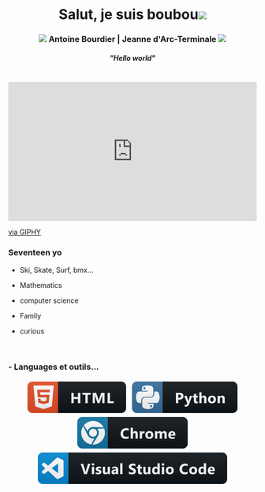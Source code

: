 <div align="center">
    <h1>Salut, je suis boubou<img src="https://media.giphy.com/media/hvRJCLFzcasrR4ia7z/giphy.gif" width="25px"> </h1> 
 </div>

 <div align="center">
 <h3><img src="https://media.giphy.com/media/WUlplcMpOCEmTGBtBW/giphy.gif" width="30"> Antoine Bourdier | Jeanne d'Arc-Terminale <img src="https://media.giphy.com/media/WUlplcMpOCEmTGBtBW/giphy.gif" width="30"></h3>
 </div>
 
  <h5 align="center">
    <i>"Hello world"</i>
   </h5>
  
  
 <br />
 <div style="width:100%;height:0;padding-bottom:56%;position:relative;"><iframe src="https://giphy.com/embed/RbDKaczqWovIugyJmW" width="100%" height="100%" style="position:absolute" frameBorder="0" class="giphy-embed" allowFullScreen></iframe></div><p><a href="https://giphy.com/gifs/looneytunesworldofmayhem-world-of-mayhem-looney-tunes-ltwom-RbDKaczqWovIugyJmW">via GIPHY</a></p>
 <p align="center">
   <h3> Seventeen yo</h3>
 </p>
 
  - Ski, Skate, Surf, bmx...
  
  - Mathematics 
    
  - computer science
 
  - Family
  
  - curious

 <br />
 
 ### - Languages et outils...
 
 <p align="center">
   <img src="https://raw.githubusercontent.com/8bithemant/8bithemant/master/svg/dev/languages/html.svg" alt="html" style="vertical-align:top; margin:4px">    
   <img src="https://raw.githubusercontent.com/8bithemant/8bithemant/master/svg/dev/languages/python.svg" alt="python" style="vertical-align:top; margin:4px">
   <img src="https://raw.githubusercontent.com/8bithemant/8bithemant/master/svg/dev/misc/chrome.svg" alt="chrome" style="vertical-align:top; margin:4px">
   <img src="https://raw.githubusercontent.com/8bithemant/8bithemant/master/svg/dev/tools/visualstudio_code.svg" alt="vscode" style="vertical-align:top; margin:4px">
 </p>
 
 
 <br />
